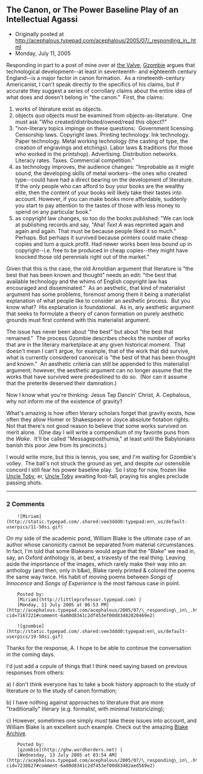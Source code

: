 ## The Canon, or The Power Baseline Play of an Intellectual Agassi

 * Originally posted at http://acephalous.typepad.com/acephalous/2005/07/_responding_in_.html
 * Monday, July 11, 2005



Responding in part to a post of mine over at [the Valve](http://www.thevalve.org/go/valve/article/ho/), [Gzombie](http://ghw.wordherders.net/archives/004386.html#more) argues that technological development--at least in seventeenth- and eighteenth century England--is a major factor in canon formation.  As a nineteenth-century Americanist, I can't speak directly to the specifics of his claims, but if accurate they suggest a series of corrollary claims about the entire idea of what does and doesn't belong in "the canon."  First, the claims:

1.  works of literature exist as objects.
2.  objects _qua_ objects must be examined from objects-as-literature.  One must ask "Who created/distributed/owned/read this object?"
3.  "non-literary topics impinge on these questions:  Government licensing. Censorship laws. Copyright laws. Printing
technology. Ink technology. Paper technology. Metal working technology
(the casting of type, the creation of engravings and etchings). Labor
laws & traditions (for those who worked in the printshop).
Advertising. Distribution networks. Literacy rates. Taxes. Commercial
competition."
4.  as technology improves, the audience changes: "Improbable as it might sound, the developing skills of metal
workers--the ones who created type--could have had a direct bearing on
the development of literature. If the only people who can afford to buy
your books are the wealthy elite, then the content of your books will
likely take their tastes into account. However, if you can make books
more affordable, suddenly you start to pay attention to the tastes of
those with less money to spend on any particular book."
5.  as copyright law changes, so too do the books published: "We can look at publishing records and say, "Aha! _Text A_ was
reprinted again and again and again. That must be because people liked
it so much." Perhaps. But perhaps it survived because printers could
make cheap copies and turn a quick profit. Had newer works been less
bound up in copyright--i.e. free to be produced in cheap copies--they
might have knocked those old perennials right out of the market."

Given that this is the case, the old Arnoldian argument that literature is "the best that has been known and thought" needs an edit: "the best that available technology and the whims of English copyright law has encouraged and disseminated."  As an aesthetic, that kind of materialist argument has some problems, foremost among them it being a materialist explanation of what people like to consider an aesthetic process.  But you know what?  His explanation is foundational.  As in, any aesthetic argument that seeks to formulate a theory of canon formation on purely aesthetic grounds must first contend with this materialist argument. 

The issue has never been about "the best" but about "the best that remained."  The process Gzombie describes checks the number of works that are in the literary marketplace at any given historical moment.  That doesn't mean I can't argue, for example, that of the work that did survive, what is currently considered canonical is "the best of that has been thought and known."  An aesthetic criteria can still be appended to this materialist argument; however, the aesthetic argument can no longer assume that the works that have survived were predestined to do so.  (Nor can it assume that the preterite deserved their damnation.)  

Now I know what you're thinking: Jesus Tap Dancin' Christ, A. Cephalous, why not inform me of the existence of gravity?

What's amazing is how often literary scholars forget that gravity exists, how often they allow Homer or Shakespeare or Joyce absolute flotation rights.  Not that there's not good reason to believe that some works survived on merit alone.  (One day I will write a compendium of my favorite puns from the _Wake_.  It'll be called "Messageposthumia," at least until the Babylonians banish this poor Jew from its precincts.)

I would write more, but this is tennis, you see, and I'm waiting for Gzombie's volley.  The ball's not struck the ground as yet, and despite our ostensible concord I still fear his power baseline play.  So I stop for now, frozen like [Uncle Toby](http://www.forcefield.com.au/dwayntrevrunemboss.jpg), er, [Uncle Toby](http://aellam.net/ts/fullsize/fig26\_Darley.gif) awaiting foot-fall, praying his angles preclude passing shots.

		

* * *

### 2 Comments 

		

                
[]()

	

		![Miriam](http://static.typepad.com/.shared:vee3ddd0:typepad:en\_us/default-userpics/11-50si.gif)
	

	

		

On my side of the academic pond, William Blake is the ultimate case of an author whose canonicity cannot be separated from material circumstances.  In fact, I'm told that some Blakeans would argue that the "Blake" we read in, say, an Oxford anthology is, at best, a travesty of the real thing.  Leaving aside the importance of the images, which rarely make their way into an anthology (and then, only in b&w), Blake rarely printed & colored the poems the same way twice.  His habit of moving poems between _Songs of Innocence_ and _Songs of Experience_ is the most famous case in point.  

	

		Posted by:
		[Miriam](http://littleprofessor.typepad.com) |
		[Monday, 11 July 2005 at 06:53 PM](http://acephalous.typepad.com/acephalous/2005/07/\_responding\_in\_.html?cid=7167221#comment-6a00d8341c2df453ef00d83482820469e2)

[]()

	

		![gzombie](http://static.typepad.com/.shared:vee3ddd0:typepad:en\_us/default-userpics/19-50si.gif)
	

	

		

Thanks for the response, A. I hope to be able to continue the conversation in the coming days.

I'd just add a copule of things that I think need saying based on previous responses from others:

a) I don't think everyone has to take a book history approach to the study of literature or to the study of canon formation;

b) I have nothing against approaches to literature that are more "traditionally" literary (e.g. formalist, with minimal historicizing);

c) However, sometimes one simply _must_ take these issues into account, and William Blake is an excellent such example. Check out the amazing [Blake Archive](http://www.blakearchive.org).

	

		Posted by:
		[gzombie](http://ghw.wordherders.net) |
		[Wednesday, 13 July 2005 at 03:54 AM](http://acephalous.typepad.com/acephalous/2005/07/\_responding\_in\_.html?cid=7238627#comment-6a00d8341c2df453ef00d83482aed569e2)

		

        